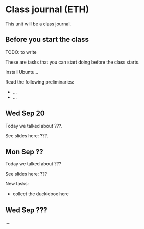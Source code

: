 # Class journal (ETH)

This unit will be a class journal.

## Before you start the class

TODO: to write

These are tasks that you can start doing before the class starts.

Install Ubuntu...

Read the following preliminaries:

- ...
- ...

## Wed Sep 20

Today we talked about ???.

See slides here: ???.

## Mon Sep ??

Today we talked about ???

See slides here: ???

New tasks:

- collect the duckiebox here

## Wed Sep ???

....
